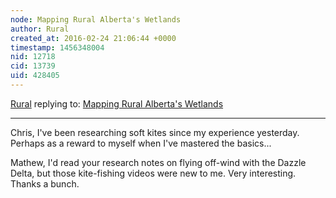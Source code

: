 ```yaml
---
node: Mapping Rural Alberta's Wetlands
author: Rural
created_at: 2016-02-24 21:06:44 +0000
timestamp: 1456348004
nid: 12718
cid: 13739
uid: 428405
---
```




[Rural](../profile/Rural) replying to: [Mapping Rural Alberta's Wetlands](../notes/Rural/02-22-2016/mapping-rural-alberta-s-wetlands)

----
Chris, I've been researching soft kites since my experience yesterday. Perhaps as a reward to myself when I've mastered the basics...

Mathew, I'd read your research notes on flying off-wind with the Dazzle Delta, but those kite-fishing videos were new to me. Very interesting. Thanks a bunch. 